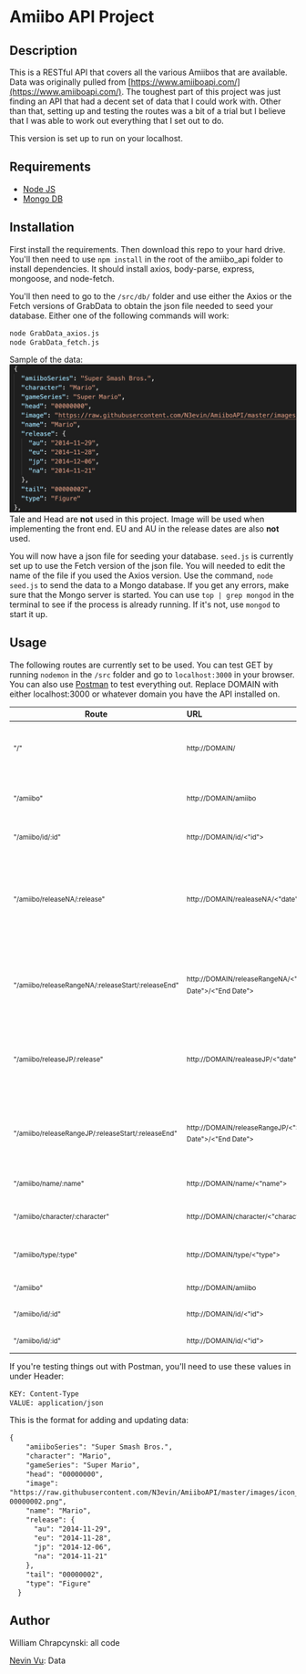 # Amiibo API Project

## Description

This is a RESTful API that covers all the various Amiibos that are available. Data was originally pulled from [https://www.amiiboapi.com/](https://www.amiiboapi.com/). The toughest part of this project was just finding an API that had a decent set of data that I could work with. Other than that, setting up and testing the routes was a bit of a trial but I believe that I was able to work out everything that I set out to do. 

This version is set up to run on your localhost.

## Requirements

- [Node JS](https://nodejs.org/en/)
- [Mongo DB](https://www.mongodb.com/download-center)

## Installation

First install the requirements. Then download this repo to your hard drive. You'll then need to use `npm install` in the root of the amiibo_api folder to install dependencies. It should install axios, body-parse, express, mongoose, and node-fetch. 

You'll then need to go to the `/src/db/` folder and use either the Axios or the Fetch versions of GrabData to obtain the json file needed to seed your database. Either one of the following commands will work:

```
node GrabData_axios.js
node GrabData_fetch.js
```

Sample of the data:
![Data Sample](images/datasample.png)
Tale and Head are **not** used in this project. Image will be used when implementing the front end. EU and AU in the release dates are also **not** used.

You will now have a json file for seeding your database. `seed.js` is currently set up to use the Fetch version of the json file. You will needed to edit the name of the file if you used the Axios version. Use the command, `node seed.js` to send the data to a Mongo database. If you get any errors, make sure that the Mongo server is started. You can use `top | grep mongod` in the terminal to see if the process is already running. If it's not, use `mongod` to start it up.

## Usage

The following routes are currently set to be used. You can test GET by running `nodemon` in the `/src` folder and go to `localhost:3000` in your browser. You can also use [Postman](https://www.getpostman.com/) to test everything out. Replace DOMAIN with either localhost:3000 or whatever domain you have the API installed on.

| Route                                                         | URL                                                                 | Method | Description                                                                       |
| ------------------------------------------------------------- | :------------------------------------------------------------------ | :----- | :-------------------------------------------------------------------------------- |
| <sub>"/"</sub>                                                | <sub>http://DOMAIN/</sub>                                           | GET    | <sub>Redirects the root to the amiibo resource.</sub>                             |
| <sub>"/amiibo"</sub>                                          | <sub>http://DOMAIN/amiibo</sub>                                     | GET    | <sub>Main resource that lists the entire database.</sub>                          |
| <sub>"/amiibo/id/:id"</sub>                                   | <sub>http://DOMAIN/id/<"id"></sub>                                  | GET    | <sub>Searching by ID.</sub>                                                       |
| <sub>"/amiibo/releaseNA/:release"</sub>                       | <sub>http://DOMAIN/realeaseNA/<"date"></sub>                        | GET    | <sub>Search by North American Release dates. The date format is YYYY-MM-DD.</sub> |
| <sub>"/amiibo/releaseRangeNA/:releaseStart/:releaseEnd"</sub> | <sub>http://DOMAIN/releaseRangeNA/<"Start Date">/<"End Date"></sub> | GET    | <sub>Search by a range of dates for North American Releases.</sub>                |
| <sub>"/amiibo/releaseJP/:release"</sub>                       | <sub>http://DOMAIN/realeaseJP/<"date"></sub>                        | GET    | <sub>Search by Japanese dates. The date format is YYYY-MM-DD.</sub>               |
| <sub>"/amiibo/releaseRangeJP/:releaseStart/:releaseEnd"</sub> | <sub>http://DOMAIN/releaseRangeJP/<"Start Date">/<"End Date"></sub> | GET    | <sub>Search by a range of dates for North Japanese Releases.</sub>                |
| <sub>"/amiibo/name/:name"</sub>                               | <sub>http://DOMAIN/name/<"name"></sub>                              | GET    | <sub>Search by name.</sub>                                                        |
| <sub>"/amiibo/character/:character"</sub>                     | <sub>http://DOMAIN/character/<"character"></sub>                    | GET    | <sub>Search by character name.</sub>                                              |
| <sub>"/amiibo/type/:type"</sub>                               | <sub>http://DOMAIN/type/<"type"></sub>                              | GET    | <sub>Search by type (Card/Figure).</sub>                                          |
| <sub>"/amiibo"</sub>                                          | <sub>http://DOMAIN/amiibo</sub>                                     | POST   | <sub>Creates Amiibo listing.</sub>                                                |
| <sub>"/amiibo/id/:id" </sub>                                  | <sub>http://DOMAIN/id/<"id"></sub>                                  | PUT    | <sub>Edits an Amiibo listing</sub>                                                |
| <sub>"/amiibo/id/:id"</sub>                                   | <sub>http://DOMAIN/id/<"id"></sub>                                  | DELETE | <sub>Deletes an Amiibo listing</sub>                                              |

If you're testing things out with Postman, you'll need to use these values in under Header:

```
KEY: Content-Type
VALUE: application/json
```

This is the format for adding and updating data:

```
{
    "amiiboSeries": "Super Smash Bros.",
    "character": "Mario",
    "gameSeries": "Super Mario",
    "head": "00000000",
    "image": "https://raw.githubusercontent.com/N3evin/AmiiboAPI/master/images/icon_00000000-00000002.png",
    "name": "Mario",
    "release": {
      "au": "2014-11-29",
      "eu": "2014-11-28",
      "jp": "2014-12-06",
      "na": "2014-11-21"
    },
    "tail": "00000002",
    "type": "Figure"
  }
```

## Author

William Chrapcynski: all code

[Nevin Vu](https://www.amiiboapi.com/): Data
